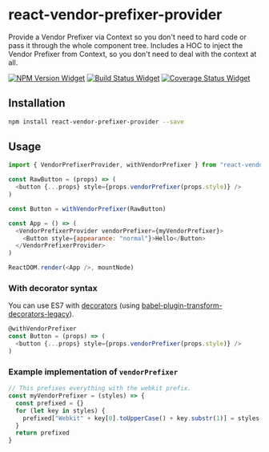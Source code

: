 # react-vendor-prefixer-provider

Provide a Vendor Prefixer via Context so you don't need to hard code or pass it through the whole component tree.
Includes a HOC to inject the Vendor Prefixer from Context, so you don't need to deal with the context at all.

[![NPM Version Widget]][npm version]
[![Build Status Widget]][build status]
[![Coverage Status Widget]][coverage status]

## Installation

```sh
npm install react-vendor-prefixer-provider --save
```

## Usage

```javascript
import { VendorPrefixerProvider, withVendorPrefixer } from "react-vendor-prefixer-provider"

const RawButton = (props) => (
  <button {...props} style={props.vendorPrefixer(props.style)} />
)

const Button = withVendorPrefixer(RawButton)

const App = () => (
  <VendorPrefixerProvider vendorPrefixer={myVendorPrefixer}>
    <Button style={appearance: "normal"}>Hello</Button>
  </VendorPrefixerProvider>
)

ReactDOM.render(<App />, mountNode)
```

### With decorator syntax

You can use ES7 with [decorators](https://github.com/wycats/javascript-decorators) (using [babel-plugin-transform-decorators-legacy](https://github.com/loganfsmyth/babel-plugin-transform-decorators-legacy)).

```javascript
@withVendorPrefixer
const Button = (props) => (
  <button {...props} style={props.vendorPrefixer(props.style)} />
)
```

### Example implementation of `vendorPrefixer`

```javascript
// This prefixes everything with the webkit prefix.
const myVendorPrefixer = (styles) => {
  const prefixed = {}
  for (let key in styles) {
    prefixed["Webkit" + key[0].toUpperCase() + key.substr(1)] = styles[key]
  }
  return prefixed
}
```

[npm version]: https://www.npmjs.com/package/react-vendor-prefixer-provider

[npm version widget]: https://img.shields.io/npm/v/react-vendor-prefixer-provider.svg?style=flat-square

[build status]: https://travis-ci.org/wikiwi/react-vendor-prefixer-provider

[build status widget]: https://img.shields.io/travis/wikiwi/react-vendor-prefixer-provider/master.svg?style=flat-square

[coverage status]: https://coveralls.io/github/wikiwi/react-vendor-prefixer-provider?branch=master

[coverage status widget]: https://img.shields.io/coveralls/wikiwi/react-vendor-prefixer-provider/master.svg?style=flat-square

